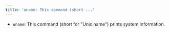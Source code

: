 ```yaml
---
title: 'uname: This command (short ...'
---
```


* `uname`: This command (short for "Unix name") prints system information.
